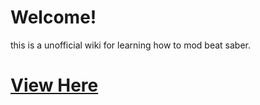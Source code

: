 # Welcome!
this is a unofficial wiki for learning how to mod beat saber.
# [View Here](https://wiki.sm0ke.org/)
